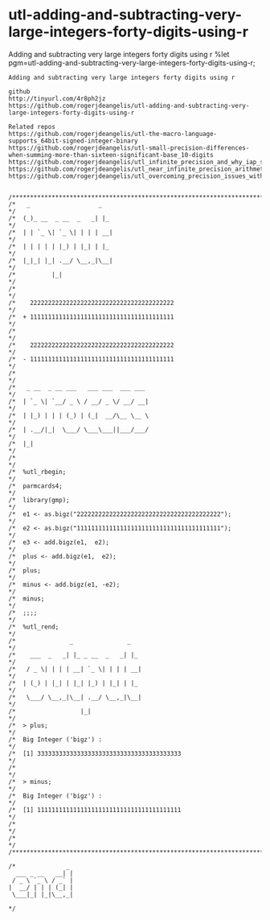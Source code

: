 # utl-adding-and-subtracting-very-large-integers-forty-digits-using-r
Adding and subtracting very large integers forty digits using r 
    %let pgm=utl-adding-and-subtracting-very-large-integers-forty-digits-using-r;

    Adding and subtracting very large integers forty digits using r

    github
    http://tinyurl.com/4r8ph2jz
    https://github.com/rogerjdeangelis/utl-adding-and-subtracting-very-large-integers-forty-digits-using-r

    Related repos
    https://github.com/rogerjdeangelis/utl-the-macro-language-supports_64bit-signed-integer-binary
    https://github.com/rogerjdeangelis/utl-small-precision-differences-when-summing-more-than-sixteen-significant-base_10-digits
    https://github.com/rogerjdeangelis/utl_infinite_precision_and_why_iap_shoud_be_zero_but_is_not
    https://github.com/rogerjdeangelis/utl_near_infinite_precision_arithmetic_r_package_gmp
    https://github.com/rogerjdeangelis/utl_overcoming_precision_issues_with_computing_sum_and_average_proc_means


    /**************************************************************************************************************************/
    /*   _                   _                                                                                                */
    /*  (_)_ __  _ __  _   _| |_                                                                                              */
    /*  | | `_ \| `_ \| | | | __|                                                                                             */
    /*  | | | | | |_) | |_| | |_                                                                                              */
    /*  |_|_| |_| .__/ \__,_|\__|                                                                                             */
    /*          |_|                                                                                                           */
    /*                                                                                                                        */
    /*    2222222222222222222222222222222222222222                                                                            */
    /*  + 1111111111111111111111111111111111111111                                                                            */
    /*                                                                                                                        */
    /*    2222222222222222222222222222222222222222                                                                            */
    /*  - 1111111111111111111111111111111111111111                                                                            */
    /*                                                                                                                        */
    /*   _ __  _ __ ___   ___ ___  ___ ___                                                                                    */
    /*  | `_ \| `__/ _ \ / __/ _ \/ __/ __|                                                                                   */
    /*  | |_) | | | (_) | (_|  __/\__ \__ \                                                                                   */
    /*  | .__/|_|  \___/ \___\___||___/___/                                                                                   */
    /*  |_|                                                                                                                   */
    /*                                                                                                                        */
    /*  %utl_rbegin;                                                                                                          */
    /*  parmcards4;                                                                                                           */
    /*  library(gmp);                                                                                                         */
    /*  e1 <- as.bigz("2222222222222222222222222222222222222222");                                                            */
    /*  e2 <- as.bigz("1111111111111111111111111111111111111111");                                                            */
    /*  e3 <- add.bigz(e1,  e2);                                                                                              */
    /*  plus <- add.bigz(e1,  e2);                                                                                            */
    /*  plus;                                                                                                                 */
    /*  minus <- add.bigz(e1, -e2);                                                                                           */
    /*  minus;                                                                                                                */
    /*  ;;;;                                                                                                                  */
    /*  %utl_rend;                                                                                                            */
    /*               _               _                                                                                        */
    /*    ___  _   _| |_ _ __  _   _| |_                                                                                      */
    /*   / _ \| | | | __| `_ \| | | | __|                                                                                     */
    /*  | (_) | |_| | |_| |_) | |_| | |_                                                                                      */
    /*   \___/ \__,_|\__| .__/ \__,_|\__|                                                                                     */
    /*                  |_|                                                                                                   */
    /*  > plus;                                                                                                               */
    /*  Big Integer ('bigz') :                                                                                                */
    /*  [1] 3333333333333333333333333333333333333333                                                                          */
    /*                                                                                                                        */
    /*  > minus;                                                                                                              */
    /*  Big Integer ('bigz') :                                                                                                */
    /*  [1] 1111111111111111111111111111111111111111                                                                          */
    /*                                                                                                                        */
    /*                                                                                                                        */
    /**************************************************************************************************************************/

    /*              _
      ___ _ __   __| |
     / _ \ `_ \ / _` |
    |  __/ | | | (_| |
     \___|_| |_|\__,_|

    */
